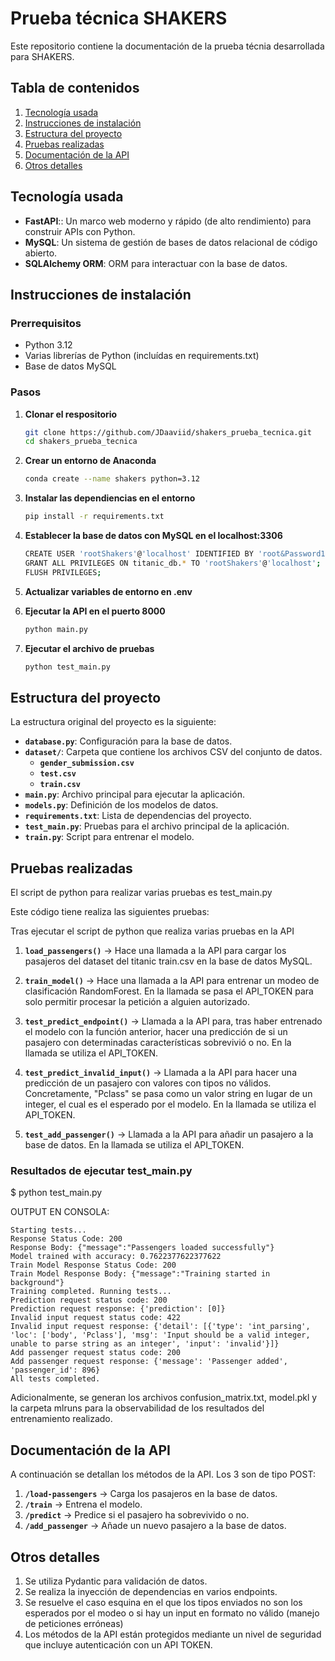 # Prueba técnica SHAKERS

Este repositorio contiene la documentación de la prueba técnia desarrollada para SHAKERS.

## Tabla de contenidos
1. [Tecnología usada](#tecnología-usada)
2. [Instrucciones de instalación](#instrucciones-de-instalación)
3. [Estructura del proyecto](#estructura-del-proyecto)
4. [Pruebas realizadas](#pruebas-realizadas)
5. [Documentación de la API](#documentación-de-la-api)
6. [Otros detalles](#otros-detalles)


## Tecnología usada

- **FastAPI**:: Un marco web moderno y rápido (de alto rendimiento) para construir APIs con Python.
- **MySQL**: Un sistema de gestión de bases de datos relacional de código abierto.
- **SQLAlchemy ORM**: ORM para interactuar con la base de datos.


## Instrucciones de instalación

### Prerrequisitos

- Python 3.12
- Varias librerías de Python (incluídas en requirements.txt)
- Base de datos MySQL



### Pasos

1. **Clonar el respositorio**

    ```sh
    git clone https://github.com/JDaaviid/shakers_prueba_tecnica.git
    cd shakers_prueba_tecnica
    ```
2. **Crear un entorno de Anaconda**
    
    ```sh
    conda create --name shakers python=3.12
    ```

3. **Instalar las dependiencias en el entorno**

    ```sh
    pip install -r requirements.txt
    ```

4. **Establecer la base de datos con MySQL en el localhost:3306**
    ```sh
    CREATE USER 'rootShakers'@'localhost' IDENTIFIED BY 'root&Password1';
    GRANT ALL PRIVILEGES ON titanic_db.* TO 'rootShakers'@'localhost';
    FLUSH PRIVILEGES;
    ```
5. **Actualizar variables de entorno en .env**

4. **Ejecutar la API en el puerto 8000**
    ```sh
    python main.py
    ```

5. **Ejecutar el archivo de pruebas**
    ```sh
    python test_main.py
    ```

## Estructura del proyecto

La estructura original del proyecto es la siguiente:

- **`database.py`**: Configuración para la base de datos.
- **`dataset/`**: Carpeta que contiene los archivos CSV del conjunto de datos.
  - **`gender_submission.csv`**
  - **`test.csv`**
  - **`train.csv`**
- **`main.py`**: Archivo principal para ejecutar la aplicación.
- **`models.py`**: Definición de los modelos de datos.
- **`requirements.txt`**: Lista de dependencias del proyecto.
- **`test_main.py`**: Pruebas para el archivo principal de la aplicación.
- **`train.py`**: Script para entrenar el modelo.


## Pruebas realizadas
El script de python para realizar varias pruebas es test_main.py

Este código tiene realiza las siguientes pruebas:

Tras ejecutar el script de python que realiza varias pruebas en la API
1. **`load_passengers()`** -> Hace una llamada a la API para cargar los pasajeros del dataset del titanic train.csv en la base de datos MySQL.

2. **`train_model()`** -> Hace una llamada a la API para entrenar un modeo de clasificación RandomForest. En la llamada se pasa el API_TOKEN para solo permitir procesar la petición a alguien autorizado.

3. **`test_predict_endpoint()`** -> Llamada a la API para, tras haber entrenado el modelo con la función anterior, hacer una predicción de si un pasajero con determinadas características sobrevivió o no. En la llamada se utiliza el API_TOKEN.

4. **`test_predict_invalid_input()`** -> Llamada a la API para hacer una predicción de un pasajero con valores con tipos no válidos. Concretamente, "Pclass" se pasa como un valor string en lugar de un integer, el cual es el esperado por el modelo. En la llamada se utiliza el API_TOKEN.

5. **`test_add_passenger()`** -> Llamada a la API para añadir un pasajero a la base de datos. En la llamada se utiliza el API_TOKEN.


### Resultados de ejecutar test_main.py
$ python test_main.py 

OUTPUT EN CONSOLA:
```
Starting tests...
Response Status Code: 200
Response Body: {"message":"Passengers loaded successfully"}
Model trained with accuracy: 0.7622377622377622
Train Model Response Status Code: 200
Train Model Response Body: {"message":"Training started in background"}
Training completed. Running tests...
Prediction request status code: 200
Prediction request response: {'prediction': [0]}
Invalid input request status code: 422
Invalid input request response: {'detail': [{'type': 'int_parsing', 'loc': ['body', 'Pclass'], 'msg': 'Input should be a valid integer, unable to parse string as an integer', 'input': 'invalid'}]}
Add passenger request status code: 200
Add passenger request response: {'message': 'Passenger added', 'passenger_id': 896}
All tests completed.
```

Adicionalmente, se generan los archivos confusion_matrix.txt, model.pkl y la carpeta mlruns para la observabilidad de los resultados del entrenamiento realizado.


## Documentación de la API

A continuación se detallan los métodos de la API. Los 3 son de tipo POST:

1. **`/load-passengers`** -> Carga los pasajeros en la base de datos.
2. **`/train`** -> Entrena el modelo.
3. **`/predict`** -> Predice si el pasajero ha sobrevivido o no.
4. **`/add_passenger`** -> Añade un nuevo pasajero a la base de datos.


## Otros detalles 
1. Se utiliza Pydantic para validación de datos.
2. Se realiza la inyección de dependencias en varios endpoints.
3. Se resuelve el caso esquina en el que los tipos enviados no son los esperados por el modeo o si hay un input en formato no válido (manejo de peticiones erróneas)
4. Los métodos de la API están protegidos mediante un nivel de seguridad que incluye autenticación con un API TOKEN.





